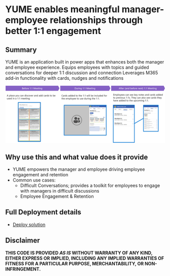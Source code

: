 # YUME enables meaningful manager-employee relationships through better 1:1 engagement


## Summary
YUME is an application built in power apps that enhances both the manager and employee experience.
Equips employees with topics and guided conversations for deeper 1:1 discussion and connection
Leverages M365 add-in functionality with cards, nudges and notifications

![YUME Meeting Flow](./assets/samplescreenshots.png)

## Why use this and what value does it provide
- YUME empowers the manager and employee driving employee engagement and retention
- Common use cases:
    - Difficult Conversations; provides a toolkit for employees to engage with managers in difficult discussions
    - Employee Engagement & Retention

## Full Deployment details

- [Deploy solution](https://docs.microsoft.com/en-us/viva/solutions/Yume) 


## Disclaimer

**THIS CODE IS PROVIDED *AS IS* WITHOUT WARRANTY OF ANY KIND, EITHER EXPRESS OR IMPLIED, INCLUDING ANY IMPLIED WARRANTIES OF FITNESS FOR A PARTICULAR PURPOSE, MERCHANTABILITY, OR NON-INFRINGEMENT.**
